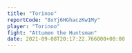 ```yaml
---
title: "Torinoo"
reportCode: "8xYj6HGhaczKw1My"
player: "Torinoo"
fight: "Attumen the Huntsman"
date: 2021-09-08T20:17:22.766000+00:00
---
```

